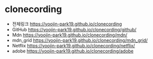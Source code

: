 # clonecording
* 전체링크 https://yoojin-park19.github.io/clonecording
* GitHub https://yoojin-park19.github.io/clonecording/github/
* Mdn https://yoojin-park19.github.io/clonecording/mdn/
* mdn_grid https://yoojin-park19.github.io/clonecording/mdn_grid/
* Netflix https://yoojin-park19.github.io/clonecording/netflix/
* adobe https://yoojin-park19.github.io/clonecording/adobe
